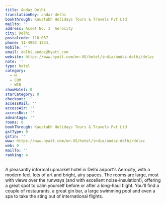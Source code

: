 ```yaml
---
title: Andaz Delhi
translationKey: andaz-delhi
bookthrough: Kaustubh Holidays Tours & Travels Pvt Ltd
mailto: ''
address: Asset No. 1  Aerocity
city: Delhi
postalcode: 110 037
phone: 11-4903 1234,
mobile: ''
email: delhi.andaz@hyatt.com
website: https://www.hyatt.com/en-US/hotel/india/andaz-delhi/delaz
note: ''
type: hotel
category:
  - H
  - COM
  - WEB
showHotel: 0
starCategory: 0
checkout: ''
accessRail: ''
accessAir: ''
accessBus: ''
advantage: ''
rooms: 0
bookThrough: Kaustubh Holidays Tours & Travels Pvt Ltd
gstType: 0
gstin: ''
www: https://www.hyatt.com/en-US/hotel/india/andaz-delhi/delaz
web: 0
mailTo: ''
ranking: 4
---
```



















A pleasantly informal upmarket hotel in Delhi airport's Aerocity, with a modern feel, lots of art and bright, airy spaces. The rooms are large, most with views over the runways (and with excellent noise-insulation!), offering a great spot to calm yourself before or after a long-haul flight. You'll find a couple of restaurants, a great gin bar, a large swimming pool and even a spa to take the sting out of international flights.